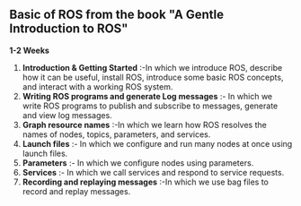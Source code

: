 ## Basic of ROS from the book "A Gentle Introduction to ROS"

**1-2 Weeks**
1) **Introduction & Getting Started** :-In which we introduce ROS, describe how it can be useful, install ROS, introduce some
basic ROS concepts, and interact with a working ROS system. 
2) **Writing ROS programs and generate Log messages** :- In which we write ROS programs to publish and subscribe to messages, generate and view log messages. 
3) **Graph resource names** :-In which we learn how ROS resolves the names of nodes, topics, parameters, and services.
4) **Launch files** :- In which we configure and run many nodes at once using launch files.
5) **Parameters** :-  In which we configure nodes using parameters. 
6) **Services** :- In which we call services and respond to service requests. 
7) **Recording and replaying messages** :-In which we use bag files to record and replay messages.


